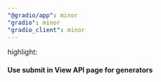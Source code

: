```yaml
---
"@gradio/app": minor
"gradio": minor
"gradio_client": minor
---
```


highlight:

#### Use submit in View API page for generators

